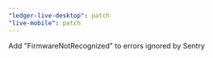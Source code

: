```yaml
---
"ledger-live-desktop": patch
"live-mobile": patch
---
```


Add "FirmwareNotRecognized" to errors ignored by Sentry
